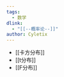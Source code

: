 ```yaml
---
tags:
  - 数学
dlink:
  - "[[--概率论--]]"
author: Cyletix
---
```

- [[卡方分布]]
- [[t分布]]
- [[F分布]]

